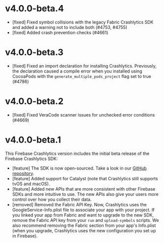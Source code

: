 
# v4.0.0-beta.4

- [fixed] Fixed symbol collisions with the legacy Fabric Crashlytics SDK and added a warning not to include both (#4753, #4755)
- [fixed] Added crash prevention checks (#4661)

# v4.0.0-beta.3

- [fixed] Fixed an import declaration for installing Crashlytics. Previously, the declaration caused a compile error when you installed using CocoaPods with the `generate_multiple_pods_project` flag set to true (#4786)

# v4.0.0-beta.2

- [fixed] Fixed VeraCode scanner issues for unchecked error conditions (#4669)

# v4.0.0-beta.1

This Firebase Crashlytics version includes the initial beta release of the Firebase Crashlytics SDK:

 - [feature] The SDK is now open-sourced. Take a look in our [GitHub repository](https://github.com/firebase/firebase-ios-sdk/tree/master/Crashlytics).
 - [feature] Added support for Catalyst (note that Crashlytics still supports tvOS and macOS).
 - [feature] Added new APIs that are more consistent with other Firebase SDKs and more intuitive to use. The new APIs also give your users more control over how you collect their data.
 - [removed] Removed the Fabric API Key. Now, Crashlytics uses the GoogleService-Info.plist file to associate your app with your project. If you linked your app from Fabric and want to upgrade to the new SDK, remove the Fabric API key from your `run` and `upload-symbols` scripts. We also recommend removing the Fabric section from your app's Info.plist (when you upgrade, Crashlytics uses the new configuration you set up in Firebase).

